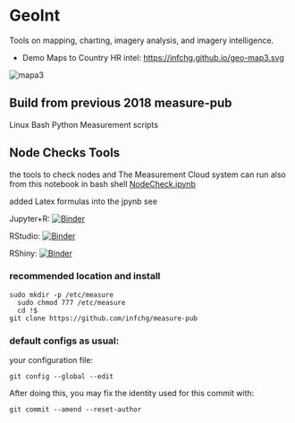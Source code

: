 # GeoInt

Tools on mapping, charting, imagery analysis, and imagery intelligence.

- Demo Maps to Country HR intel:   https://infchg.github.io/geo-map3.svg 

![mapa3](https://infchg.github.io/geo-map3.svg)

## Build from previous 2018 measure-pub
Linux Bash Python Measurement scripts

## Node Checks Tools

the tools to check nodes and The Measurement Cloud system
can run also from this notebook in bash shell  [NodeCheck.ipynb](NodeCheck.ipynb)

added Latex formulas into the jpynb
see 

Jupyter+R: [![Binder](http://mybinder.org/badge_logo.svg)](http://mybinder.org/v2/gh/infchg/GeoInt/master?filepath=NodeCheck.ipynb)

RStudio: [![Binder](http://mybinder.org/badge_logo.svg)](http://mybinder.org/v2/gh/infchg/GeoInt/master?urlpath=rstudio)

RShiny: [![Binder](http://mybinder.org/badge_logo.svg)](http://mybinder.org/v2/gh/infchg/GeoInt/master?urlpath=shiny/bus-dashboard/)


### recommended location and install

```
sudo mkdir -p /etc/measure
  sudo chmod 777 /etc/measure
  cd !$
git clone https://github.com/infchg/measure-pub
```


### default configs as usual:

your configuration file:

    git config --global --edit

After doing this, you may fix the identity used for this commit with:

    git commit --amend --reset-author


